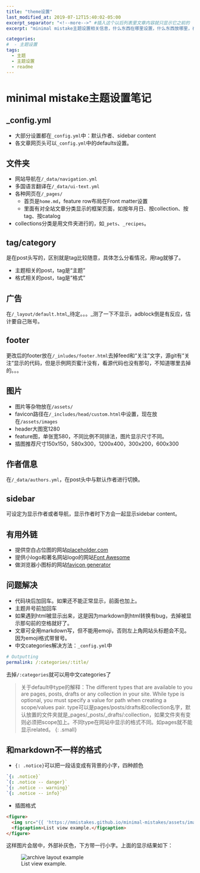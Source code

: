 ```yaml
---
title: "theme设置"
last_modified_at: 2019-07-12T15:40:02-05:00
excerpt_separator: "<!--more-->" #插入这个以后列表里文章内容就只显示它之前的
excerpt: "minimal mistake主题设置相关信息，什么东西在哪里设置，什么东西放哪里，在哪里找等等。"

categories:
#  - 主题设置
tags:
  - 主题
  - 主题设置
  - readme
---
```

# minimal mistake主题设置笔记
## _config.yml
- 大部分设置都在`_config.yml`中：默认作者、sidebar content
- 各文章网页头可以`_config.yml`中的defaults设置。

## 文件夹
- 网站导航在`/_data/navigation.yml`
- 多国语言翻译在`/_data/ui-text.yml`
- 各种网页在`/_pages/`
  - 首页是`home.md`，feature row布局在Front matter设置
  - 里面有对全站文章分类显示的框架页面，如按年月日、按collection、按tag、按catalog
- collections分类是用文件夹进行的，如`_pets`、`_recipes`。

## tag/category
是在post头写的，区别就是tag比较随意，具体怎么分看情况，用tag就够了。
- 主题相关的post，tag是“主题”
- 格式相关的post，tag是“格式”

## 广告
在`/_layout/default.html`_待定。。。_测了一下不显示，adblock倒是有反应，估计要自己账号。

## footer
更改后的footer放在`/_inludes/footer.html`去掉feed和“关注”文字，源git有“关注”显示的代码，但是示例网页蜜汁没有，看源代码也没有那句，不知道哪里去掉的。。。

## 图片
- 图片等杂物放在`/assets/`
- favicon路径在`/_includes/head/custom.html`中设置，现在放在`/assets/images`
- header大图宽1280
- feature图，单张宽580，不同比例不同排法，图片显示尺寸不同。
- 插图推荐尺寸150x150，580x300，1200x400，300x200，600x300

## 作者信息
在`/_data/authors.yml`，在post头中与默认作者进行切换。

## sidebar
可设定为显示作者或者导航，显示作者时下方会一起显示sidebar content。

## 有用外链
- 提供空白占位图的网站[placeholder.com](https://placeholder.com/)
- 提供小logo和著名网站logo的网站[Font Awesome](https://fontawesome.com/icons?d=gallery&s=solid&m=free)
- 做浏览器小图标的网站[favicon generator](https://realfavicongenerator.net/)

## 问题解决
- 代码块后加回车。如果还不能正常显示，前面也加上。
- 主题井号前加回车
- 如果遇到html被显示出来，这是因为markdown到html转换有bug，去掉被显示那句前的空格就好了。
- 文章可全用markdown写，但不能用emoji，否则左上角网站头标题会不见。因为emoji格式带冒号。
- 中文categories解决方法：`_config.yml`中
```yaml
# Outputting
permalink: /:categories/:title/
``` 

去掉`/:categories`就可以用中文categories了

>关于default中type的解释：The different types that are available to you are pages, posts, drafts or any collection in your site. While type is optional, you must specify a value for path when creating a scope/values pair. type可以是pages/posts/drafts和collection名字，默认放置的文件夹就是_pages/_posts/_drafts/:collection，如果文件夹有变则必须把scope加上。不同type在网站中显示的格式不同。如pages就不能显示related。
{: .small}

## 和markdown不一样的格式
- `{: .notice}`可以把一段话变成有背景的小字，四种颜色
```yaml
`{: .notice}`
`{: .notice -- danger}`
`{: .notice -- warning}`
`{: .notice -- info}`
```

- 插图格式

```html
<figure>
  <img src="{{ 'https://mmistakes.github.io/minimal-mistakes/assets/images/mm-home-post-pagination-example.jpg' | relative_url }}" alt="archive layout example">
  <figcaption>List view example.</figcaption>
</figure>
```

这样图片会居中，外部补灰色，下方带一行小字。上面的显示结果如下：
<figure>
  <img src="{{ 'https://mmistakes.github.io/minimal-mistakes/assets/images/mm-home-post-pagination-example.jpg' | relative_url }}" alt="archive layout example">
  <figcaption>List view example.</figcaption>
</figure>